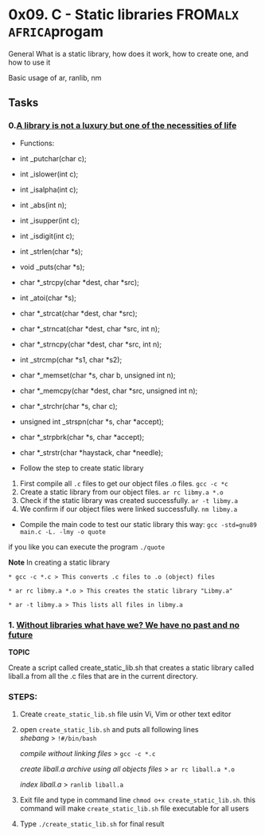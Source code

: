# 0x09. C - Static libraries FROM`ALX AFRICA`progam

General What is a static library, how does it work, how to create one, and how to use it

Basic usage of ar, ranlib, nm

## Tasks

### 0.[A library is not a luxury but one of the necessities of life](https://github.com/patrice012/alx-low_level_programming/tree/main/0x09-static_libraries)
* Functions:
* int _putchar(char c);  

* int _islower(int c);  

* int _isalpha(int c);  

* int _abs(int n);  

* int _isupper(int c);  

* int _isdigit(int c);  

* int _strlen(char *s);  

* void _puts(char *s);  

* char *_strcpy(char *dest, char *src);  

* int _atoi(char *s);  

* char *_strcat(char *dest, char *src);  

* char *_strncat(char *dest, char *src, int n);  

* char *_strncpy(char *dest, char *src, int n);  

* int _strcmp(char *s1, char *s2);  

* char *_memset(char *s, char b, unsigned int n);  

* char *_memcpy(char *dest, char *src, unsigned int n);  

* char *_strchr(char *s, char c);  

* unsigned int _strspn(char *s, char *accept);  

* char *_strpbrk(char *s, char *accept);  

* char *_strstr(char *haystack, char *needle);  



* Follow the step to create static library
1. First compile all `.c` files to get our object files .o files. `gcc -c *c`
2. Create a static library from our object files. `ar rc libmy.a *.o`
3. Check if the static library was created successfully. `ar -t libmy.a`
4. We confirm if our object files were linked successfully. `nm libmy.a`

* Compile the main code to test our static library this way: `gcc -std=gnu89 main.c -L. -lmy -o quote`

if you like you can execute the program `./quote `

**Note** In creating a static library  

    * gcc -c *.c > This converts .c files to .o (object) files  

    * ar rc libmy.a *.o > This creates the static library "Libmy.a"  

    * ar -t libmy.a > This lists all files in libmy.a   

### 1. [Without libraries what have we? We have no past and no future](https://github.com/patrice012/alx-low_level_programming/tree/main/0x09-static_libraries)

**TOPIC**

Create a script called create_static_lib.sh that creates a static library called liball.a from all the .c files that are in the current directory.

### STEPS:

1. Create `create_static_lib.sh` file usin Vi, Vim or other text editor
2. open `create_static_lib.sh` and puts all following lines  
    _shebang_ > `!#/bin/bash`

    *compile without linking files* > `gcc -c *.c`

    *create liball.a archive using all objects files* > `ar rc liball.a *.o`

    *index liball.a* > `ranlib liball.a`

3. Exit file and type in command line `chmod o+x create_static_lib.sh`.
    this command will make `create_static_lib.sh` file executable for all users
4. Type `./create_static_lib.sh` for final result
